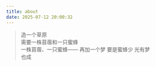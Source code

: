 ```yaml
---
title: about
date: 2025-07-12 20:00:32
---
```

> 造一个草原  
> 需要一株苜蓿和一只蜜蜂  
> 一株苜蓿、一只蜜蜂——
> 再加一个梦
> 要是蜜蜂少
> 光有梦  
> 也成  
